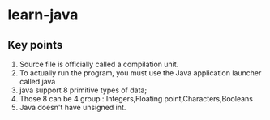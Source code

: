 # learn-java

## Key points 
1. Source file is officially called a compilation unit.
2. To actually run the program, you must use the Java application launcher
   called java
3. java support 8 primitive types of data;
4. Those 8 can be 4 group : Integers,Floating point,Characters,Booleans
5. Java doesn't have unsigned int.